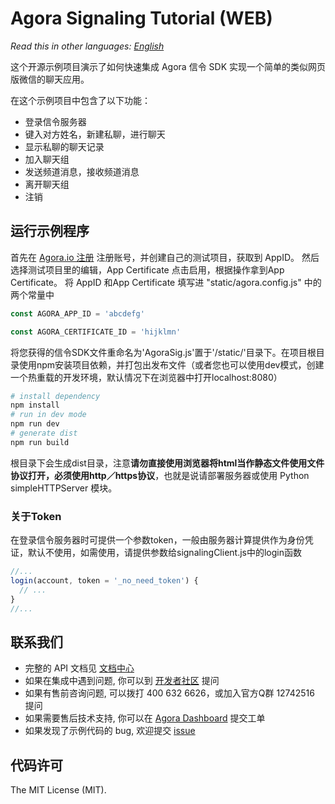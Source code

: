 # Agora Signaling Tutorial (WEB)

*Read this in other languages: [English](README.md)*

这个开源示例项目演示了如何快速集成 Agora 信令 SDK 实现一个简单的类似网页版微信的聊天应用。

在这个示例项目中包含了以下功能：

- 登录信令服务器
- 键入对方姓名，新建私聊，进行聊天
- 显示私聊的聊天记录
- 加入聊天组
- 发送频道消息，接收频道消息
- 离开聊天组
- 注销

## 运行示例程序
首先在 [Agora.io 注册](https://dashboard.agora.io/cn/signup/) 注册账号，并创建自己的测试项目，获取到 AppID。
然后选择测试项目里的编辑，App Certificate 点击启用，根据操作拿到App Certificate。
将 AppID 和App Certificate 填写进 "static/agora.config.js" 中的两个常量中

``` javascript
const AGORA_APP_ID = 'abcdefg'

const AGORA_CERTIFICATE_ID = 'hijklmn'
```

将您获得的信令SDK文件重命名为'AgoraSig.js'置于'/static/'目录下。在项目根目录使用npm安装项目依赖，并打包出发布文件（或者您也可以使用dev模式，创建一个热重载的开发环境，默认情况下在浏览器中打开localhost:8080）

``` bash
# install dependency
npm install
# run in dev mode
npm run dev
# generate dist
npm run build
```
根目录下会生成dist目录，注意**请勿直接使用浏览器将html当作静态文件使用文件协议打开，必须使用http／https协议**，也就是说请部署服务器或使用 Python simpleHTTPServer 模块。

### 关于Token
在登录信令服务器时可提供一个参数token，一般由服务器计算提供作为身份凭证，默认不使用，如需使用，请提供参数给signalingClient.js中的login函数  

``` javascript
//... 
login(account, token = '_no_need_token') {
  // ...
}
//... 
```

## 联系我们
- 完整的 API 文档见 [文档中心](https://docs.agora.io/cn/)
- 如果在集成中遇到问题, 你可以到 [开发者社区](https://dev.agora.io/cn/) 提问
- 如果有售前咨询问题, 可以拨打 400 632 6626，或加入官方Q群 12742516 提问
- 如果需要售后技术支持, 你可以在 [Agora Dashboard](https://dashboard.agora.io) 提交工单
- 如果发现了示例代码的 bug, 欢迎提交 [issue](https://github.com/Signaling/issues)

## 代码许可
The MIT License (MIT).